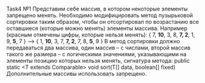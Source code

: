 Task4
   №1
    Представим себе массив, в котором некоторые элементы запрещено менять.
    Необходимо модифицировать метод пузырьковой сортировки таким образом,
    чтобы он отсортировал по возрастанию все оставшиеся (которые можно менять)
    элементы массива. Например (красным отмечены цифры, которые нельзя менять):
    { 7, **10**, 3, 8, **7, 2**, 1, 9, **5**, 7 } –> { 1, **10**, 3, 7, **7, 2**, 7, 8, **5**, 9 }
    В метод сортировки должно передаваться два массива, один массив – с числами,
    второй массив такого же размера – с логическими значениями, указывающими на
    элементы позицию которых нельзя менять, сигнатура метода:
    public static <T extends Comparable<T>>
    void sort(T[] data, boolean[] fixed)
    Дополнительные массивы использовать запрещено.
     
